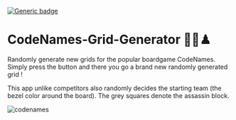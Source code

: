 [![Generic badge](https://img.shields.io/badge/<GHPAGES>-<UP>-<GREEN>.svg)](https://almiche.github.io/CodeNames-Grid-Generator/index.html)
# CodeNames-Grid-Generator 🎯🎲♟
Randomly generate new grids for the popular boardgame CodeNames. Simply press the button and there you go a brand new randomly generated grid !

This app unlike competitors also randomly decides the starting team (the bezel color around the board). The grey squares denote the assassin block.

![codenames](https://user-images.githubusercontent.com/14715156/50496832-dddc7080-0a00-11e9-9b1a-c75b9ca7dd46.gif)
